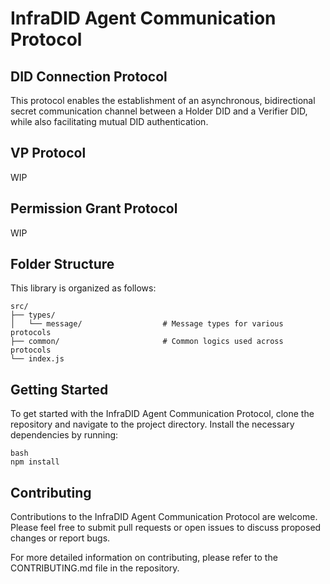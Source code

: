 # InfraDID Agent Communication Protocol

## DID Connection Protocol

This protocol enables the establishment of an asynchronous, bidirectional secret communication channel between a Holder DID and a Verifier DID, while also facilitating mutual DID authentication.

## VP Protocol

WIP

## Permission Grant Protocol

WIP

## Folder Structure

This library is organized as follows:

```
src/
├── types/
│   └── message/                  # Message types for various protocols
├── common/                       # Common logics used across protocols
└── index.js
```

## Getting Started

To get started with the InfraDID Agent Communication Protocol, clone the repository and navigate to the project directory. Install the necessary dependencies by running:

```
bash
npm install
```

## Contributing

Contributions to the InfraDID Agent Communication Protocol are welcome. Please feel free to submit pull requests or open issues to discuss proposed changes or report bugs.

For more detailed information on contributing, please refer to the CONTRIBUTING.md file in the repository.
